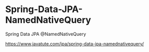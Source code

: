 # Spring-Data-JPA-NamedNativeQuery
Spring Data JPA @NamedNativeQuery

https://www.javatute.com/jpa/spring-data-jpa-namednativequery/
